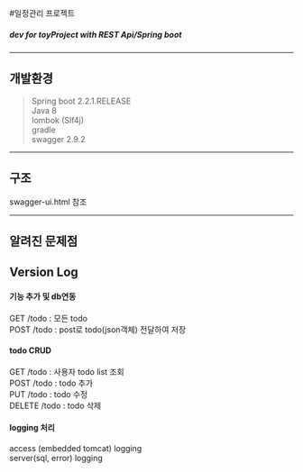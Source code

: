 #일정관리 프로젝트
##### dev for toyProject with REST Api/Spring boot

* * * 

## 개발환경
> Spring boot 2.2.1.RELEASE  
> Java 8  
> lombok (Slf4j)  
> gradle  
> swagger 2.9.2

* * * 

## 구조
 swagger-ui.html 참조  

* * * 

## 알려진 문제점
 

## Version Log
#### 기능 추가 및 db연동
GET /todo : 모든 todo  
POST /todo : post로 todo(json객체) 전달하여 저장


#### todo CRUD
GET /todo : 사용자 todo list 조회  
POST /todo : todo 추가  
PUT /todo : todo 수정  
DELETE /todo : todo 삭제  

#### logging 처리  
access (embedded tomcat) logging  
server(sql, error) logging  